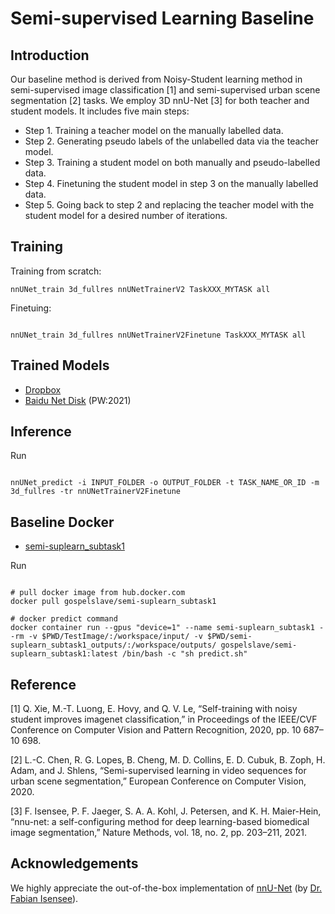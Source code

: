
# Semi-supervised Learning Baseline

## Introduction

Our baseline method is derived from Noisy-Student learning method in semi-supervised image classification [1] and semi-supervised urban scene segmentation [2] tasks. We employ 3D nnU-Net [3] for both teacher and student models. It includes five main steps:

* Step 1. Training a teacher model on the manually labelled data.
* Step 2. Generating pseudo labels of the unlabelled data via the teacher model.
* Step 3. Training a student model on both manually and pseudo-labelled data.
* Step 4. Finetuning the student model in step 3 on the manually labelled data.
* Step 5. Going back to step 2 and replacing the teacher model with the student model for a desired number of iterations.

## Training

Training from scratch:

```
nnUNet_train 3d_fullres nnUNetTrainerV2 TaskXXX_MYTASK all

```
Finetuing:

```

nnUNet_train 3d_fullres nnUNetTrainerV2Finetune TaskXXX_MYTASK all

```

## Trained Models

- [Dropbox]()
- [Baidu Net Disk](https://pan.baidu.com/s/1-kTRtXrtCppuRCN-QTgAVA) (PW:2021)

## Inference

Run
```

nnUNet_predict -i INPUT_FOLDER -o OUTPUT_FOLDER -t TASK_NAME_OR_ID -m 3d_fullres -tr nnUNetTrainerV2Finetune
```


## Baseline Docker

- [semi-suplearn_subtask1](https://hub.docker.com/repository/docker/gospelslave/semi-suplearn_subtask1)

Run

```

# pull docker image from hub.docker.com
docker pull gospelslave/semi-suplearn_subtask1

# docker predict command
docker container run --gpus "device=1" --name semi-suplearn_subtask1 --rm -v $PWD/TestImage/:/workspace/input/ -v $PWD/semi-suplearn_subtask1_outputs/:/workspace/outputs/ gospelslave/semi-suplearn_subtask1:latest /bin/bash -c "sh predict.sh"

```


## Reference

[1] Q. Xie, M.-T. Luong, E. Hovy, and Q. V. Le, “Self-training with noisy student improves imagenet classification,” in Proceedings of the IEEE/CVF Conference on Computer Vision and Pattern Recognition, 2020, pp. 10 687–10 698.

[2] L.-C. Chen, R. G. Lopes, B. Cheng, M. D. Collins, E. D. Cubuk, B. Zoph, H. Adam, and J. Shlens, “Semi-supervised learning in video sequences for urban scene segmentation,” European Conference on Computer Vision, 2020.

[3] F. Isensee, P. F. Jaeger, S. A. A. Kohl, J. Petersen, and K. H. Maier-Hein, “nnu-net: a self-configuring method for deep learning-based biomedical image segmentation,” Nature Methods, vol. 18, no. 2, pp. 203–211, 2021.



## Acknowledgements

We highly appreciate the out-of-the-box implementation of [nnU-Net](https://github.com/MIC-DKFZ/nnUNet) (by [Dr. Fabian Isensee](https://github.com/FabianIsensee)).

